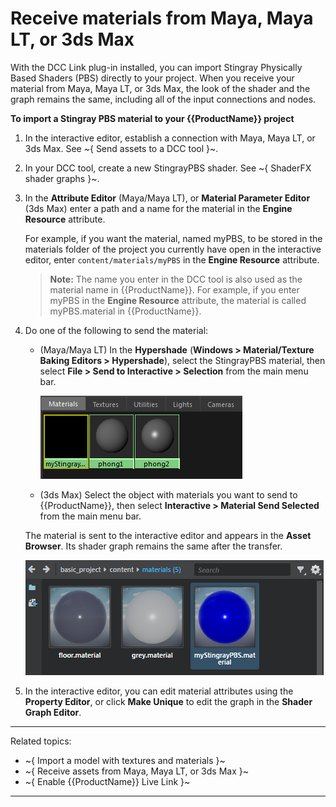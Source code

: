 # Receive materials from Maya, Maya LT, or 3ds Max

With the DCC Link plug-in installed, you can import Stingray Physically Based Shaders (PBS) directly to your project. When you receive your material from Maya, Maya LT, or 3ds Max, the look of the shader and the graph remains the same, including all of the input connections and nodes.

**To import a Stingray PBS material to your {{ProductName}} project**

1. In the interactive editor, establish a connection with Maya, Maya LT, or 3ds Max. See ~{ Send assets to a DCC tool }~.

2. In your DCC tool, create a new StingrayPBS shader. See ~{ ShaderFX shader graphs }~.

3. In the **Attribute Editor** (Maya/Maya LT), or **Material Parameter Editor** (3ds Max) enter a path and a name for the material in the **Engine Resource** attribute.

	For example, if you want the material, named myPBS, to be stored in the materials folder of the project you currently have open in the interactive editor, enter `content/materials/myPBS` in the **Engine Resource** attribute.

	> **Note:** The name you enter in the DCC tool is also used as the material name in {{ProductName}}. For example, if you enter myPBS in the **Engine Resource** attribute, the material is called myPBS.material in {{ProductName}}.

4. Do one of the following to send the material:

	-	(Maya/Maya LT) In the **Hypershade** (**Windows > Material/Texture Baking Editors > Hypershade**), select the StingrayPBS material, then select **File > Send to Interactive > Selection** from the main menu bar.

		![](../../images/send_to_hypershade.png)

	-	(3ds Max) Select the object with materials you want to send to {{ProductName}}, then select **Interactive > Material Send Selected** from the main menu bar.

	The material is sent to the interactive editor and appears in the **Asset Browser**. Its shader graph remains the same after the transfer.

	![](../../images/send_to_asset_browser.png)

5. In the interactive editor, you can edit material attributes using the **Property Editor**, or click **Make Unique** to edit the graph in the **Shader Graph Editor**.

---
Related topics:
- ~{ Import a model with textures and materials }~
- ~{ Receive assets from Maya, Maya LT, or 3ds Max }~
- ~{ Enable {{ProductName}} Live Link }~
---
